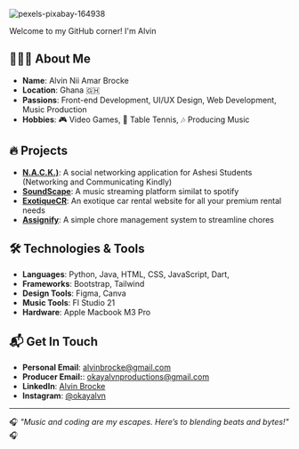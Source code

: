 ![pexels-pixabay-164938](https://github.com/user-attachments/assets/b213163d-09dd-44c0-84de-84ff0e22e703)

Welcome to my GitHub corner! I'm Alvin 

## 👨🏽‍💻 About Me
- **Name**: Alvin Nii Amar Brocke
- **Location**: Ghana 🇬🇭
- **Passions**: Front-end Development, UI/UX Design, Web Development, Music Production
- **Hobbies**: 🎮 Video Games, 🏓 Table Tennis, 🎶 Producing Music

## 🔥 Projects

- [**N.A.C.K.)**](https://github.com/Joseph-Lartey/N.A.C.K): A social networking application for Ashesi Students (Networking and Communicating Kindly)
- [**SoundScape**](https://github.com/AlvinBrocke/SoundScape-FinalProject): A music streaming platform similat to spotify
- [**ExotiqueCR**](https://github.com/AlvinBrocke/ExotiqueCR): An exotique car rental website for all your premium rental needs
- [**Assignify**](https://github.com/AlvinBrocke/Assignify): A simple chore management system to streamline chores

## 🛠️ Technologies & Tools
- **Languages**: Python, Java, HTML, CSS, JavaScript, Dart, 
- **Frameworks**: Bootstrap, Tailwind
- **Design Tools**: Figma, Canva
- **Music Tools**: Fl Studio 21
- **Hardware**: Apple Macbook M3 Pro

## 📬 Get In Touch
- **Personal Email**: [alvinbrocke@gmail.com](mailto:alvinbrocke@gmail.com)
- **Producer Email:**: [okayalvnproductions@gmail.com](mailto:okayalvnproductions@gmail.com)
- **LinkedIn**: [Alvin Brocke](https://www.linkedin.com/in/alvinbrocke)
- **Instagram**: [@okayalvn](https://instagram.com/okayalvn)

---

🎧 *"Music and coding are my escapes. Here’s to blending beats and bytes!"* 🎧

